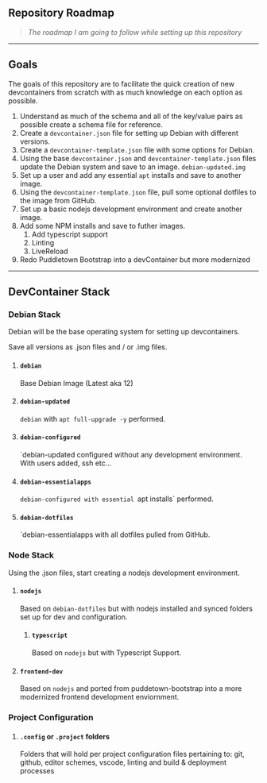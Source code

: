 ## Repository Roadmap

> *The roadmap I am going to follow while setting up this repository*

----

## Goals

The goals of this repository are to facilitate the quick creation of new devcontainers from scratch with as much knowledge on each option as possible.

1. Understand as much of the schema and all of the key/value pairs as possible create a schema file for reference.
2. Create a `devcontainer.json` file for setting up Debian with different versions.
3. Create a `devcontainer-template.json` file with some options for Debian.
4. Using the base `devcontainer.json` and `devcontainer-template.json` files update the Debian system and save to an image. 
   `debian-updated.img`
5. Set up a user and add any essential `apt` installs and save to another image.
6. Using the `devcontainer-template.json` file, pull some optional dotfiles to the image from GitHub.
7. Set up a basic nodejs development environment and create another image.
8. Add some NPM installs and save to futher images.
   1. Add typescript support
   2. Linting
   3. LiveReload
9. Redo Puddletown Bootstrap into a devContainer but more modernized

---

## DevContainer Stack

### Debian Stack

Debian will be the base operating system for setting up devcontainers.

Save all versions as .json files and / or .img files.

1. #### `debian`

   Base Debian Image (Latest aka 12)

2. #### `debian-updated`

   `debian` with `apt full-upgrade -y` performed.

3. #### `debian-configured`

   `debian-updated configured without any development environment. With users added, ssh etc… 

4. #### `debian-essentialapps`

   `debian-configured with essential `apt installs` performed.

5. #### `debian-dotfiles`

   `debian-essentialapps with all dotfiles pulled from GitHub.

### Node Stack

Using the .json files, start creating a nodejs development environment.

1. #### `nodejs`

   Based on `debian-dotfiles` but with nodejs installed and synced folders set up for dev and configuration.

   1. #### `typescript`

      Based on `nodejs` but with Typescript Support.

2. #### `frontend-dev`

   Based on `nodejs` and ported from puddetown-bootstrap into a more modernized frontend development enviornment.

### Project Configuration

1. #### `.config` or `.project` folders

   Folders that will hold per project configuration files pertaining to: git, github, editor schemes, vscode, linting and build & deployment processes

​      

